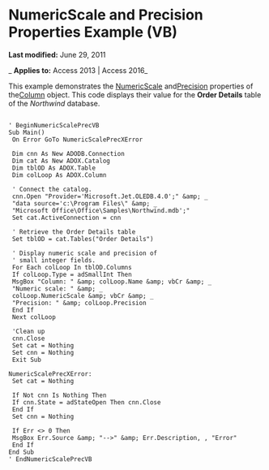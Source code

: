 
# NumericScale and Precision Properties Example (VB)

 **Last modified:** June 29, 2011

 _ **Applies to:** Access 2013 | Access 2016_

This example demonstrates the [NumericScale](ebe73bdc-2570-f54a-3d2f-85a2a4634c9a.md) and[Precision](5d8ca497-572a-52e0-18aa-f82deaea0813.md) properties of the[Column](ad38c2df-f704-0599-4b7a-8556e430ba46.md) object. This code displays their value for the **Order Details** table of the _Northwind_ database.




```
 
' BeginNumericScalePrecVB 
Sub Main() 
 On Error GoTo NumericScalePrecXError 
 
 Dim cnn As New ADODB.Connection 
 Dim cat As New ADOX.Catalog 
 Dim tblOD As ADOX.Table 
 Dim colLoop As ADOX.Column 
 
 ' Connect the catalog. 
 cnn.Open "Provider='Microsoft.Jet.OLEDB.4.0';" &amp; _ 
 "data source='c:\Program Files\" &amp; _ 
 "Microsoft Office\Office\Samples\Northwind.mdb';" 
 Set cat.ActiveConnection = cnn 
 
 ' Retrieve the Order Details table 
 Set tblOD = cat.Tables("Order Details") 
 
 ' Display numeric scale and precision of 
 ' small integer fields. 
 For Each colLoop In tblOD.Columns 
 If colLoop.Type = adSmallInt Then 
 MsgBox "Column: " &amp; colLoop.Name &amp; vbCr &amp; _ 
 "Numeric scale: " &amp; _ 
 colLoop.NumericScale &amp; vbCr &amp; _ 
 "Precision: " &amp; colLoop.Precision 
 End If 
 Next colLoop 
 
 'Clean up 
 cnn.Close 
 Set cat = Nothing 
 Set cnn = Nothing 
 Exit Sub 
 
NumericScalePrecXError: 
 Set cat = Nothing 
 
 If Not cnn Is Nothing Then 
 If cnn.State = adStateOpen Then cnn.Close 
 End If 
 Set cnn = Nothing 
 
 If Err <> 0 Then 
 MsgBox Err.Source &amp; "-->" &amp; Err.Description, , "Error" 
 End If 
End Sub 
' EndNumericScalePrecVB 

```

